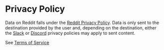 # Privacy Policy

Data on Reddit falls under the [Reddit Privacy Policy](https://www.reddit.com/policies/privacy-policy). Data is only sent to the destination provided by the user and, depending on the destination, either the [Slack](https://slack.com/trust/privacy/privacy-policy) or [Discord](https://discord.com/privacy) privacy policies may apply to sent content.

See [Terms of Service](TERMS.md)

